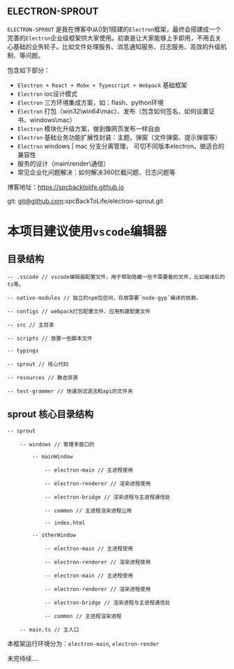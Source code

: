 <!--
 * @Author: pikun
 * @Date: 2019-12-04 19:48:32
 * @LastEditTime: 2019-12-08 09:40:35
 * @Description:
 -->
## ELECTRON-SPROUT
`ELECTRON-SPROUT` 是我在博客中从0到1搭建的`Electron`框架，最终会搭建成一个完善的`Electron`企业级框架供大家使用。初衷是让大家能够上手即用，不用去关心基础的业务轮子。比如文件处理服务、消息通知服务、日志服务、高效的升级机制、等问题。

包含如下部分：
- `Electron + React + Mobx + Typescript + Webpack` 基础框架
- `Electron` ioc设计模式
- `Electron` 三方环境集成方案，如：flash、python环境
- `Electron` 打包（win32\win64\mac）、发布（包含如何签名、如何设置证书、windows\mac）
- `Electron` 模块化升级方案，做到像网页发布一样自由
- `Electron` 基础业务功能扩展性封装：主题，弹窗（文件弹窗、提示弹窗等）
- `Electron` windows | mac 分支分离管理， 可切不同版本electron，做适合的兼容性
- 服务的设计（main\render\通信）
- 常见企业化问题解决：如何解决360拦截问题、日志问题等

博客地址：https://spcbacktolife.github.io

git: git@github.com:spcBackToLife/electron-sprout.git


# 本项目建议使用`vscode`编辑器

## 目录结构

	-- .vscode // vscode编辑器配置文件，用于帮助隐藏一些不需要看的文件，比如编译后的ts等。

	-- native-modules // 独立的npm包空间，存放需要`node-gyp`编译的依赖。

	-- configs // webpack打包配置文件、应用构建配置文件

	-- src // 主目录

	-- scripts // 放置一些脚本文件

	-- typings

	-- sprout // 核心代码

	-- resources // 静态资源

	-- test-grammer // 快速测试语法和api的文件夹

## sprout 核心目录结构

	-- sprout

		-- windows // 管理多窗口的

			-- mainWindow

				-- electron-main // 主进程使用

				-- electron-renderer // 渲染进程使用

				-- electron-bridge // 渲染进程与主进程通信处

				-- common // 主进程渲染进程公用

				-- index.html

			-- otherWindow

				-- electron-main // 主进程使用

				-- electron-renderer // 渲染进程使用

				-- electron-main // 主进程使用

				-- electron-renderer // 渲染进程使用

				-- electron-bridge // 渲染进程与主进程通信处

				-- common // 主进程渲染进程

		-- main.ts // 主入口

本框架运行环境分为：`electron-main`, `electron-render`

未完待续....
